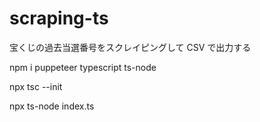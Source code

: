 # scraping-ts

宝くじの過去当選番号をスクレイピングして CSV で出力する

npm i puppeteer typescript ts-node

npx tsc --init

npx ts-node index.ts

